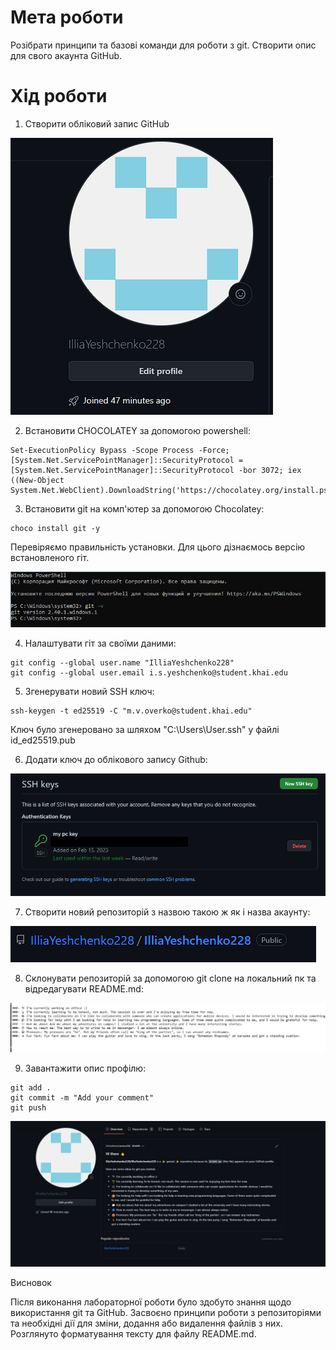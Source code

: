 # Мета роботи

Розібрати принципи та базові команди для роботи з git. Створити опис для свого акаунта GitHub.

# Хід роботи

1. Створити обліковий запис GitHub

![](profilePhoto.jpg)

2. Встановити CHOCOLATEY за допомогою powershell:
```
Set-ExecutionPolicy Bypass -Scope Process -Force; [System.Net.ServicePointManager]::SecurityProtocol = [System.Net.ServicePointManager]::SecurityProtocol -bor 3072; iex ((New-Object System.Net.WebClient).DownloadString('https://chocolatey.org/install.ps1'))
```


3. Встановити git на комп'ютер за допомогою Chocolatey:
```
choco install git -y
```
Перевіряємо правильність установки. Для цього дізнаємось версію встановленого гіт.

![](photo_2023-05-04_16-05-03.jpg)

4. Налаштувати гіт за своїми даними:
```
git config --global user.name "IlliaYeshchenko228"
git config --global user.email i.s.yeshchenko@student.khai.edu
```

5. Згенерувати новий SSH ключ:
```
ssh-keygen -t ed25519 -C "m.v.overko@student.khai.edu"
```

Ключ було згенеровано за шляхом "C:\Users\User\.ssh" у файлі id_ed25519.pub

6. Додати ключ до облікового запису Github:

![](sshkey.png)

7. Створити новий репозиторій з назвою такою ж як і назва акаунту:

![](photo_2023-05-04_16-04-51.jpg)

8. Склонувати репозиторій за допомогою git clone на локальний пк та відредагувати README.md:

![](photo_2023-05-04_16-04-56.jpg)

9. Завантажити опис профілю:
```
git add .
git commit -m "Add your comment"
git push
```

![](photo_2023-05-04_16-05-00.jpg)

Висновок

Після виконання лабораторної роботи було здобуто знання щодо використання git та GitHub. Засвоєно принципи роботи з репозиторіями та необхідні дії для зміни, додання або видалення файлів з них. Розглянуто форматування тексту для файлу README.md.

